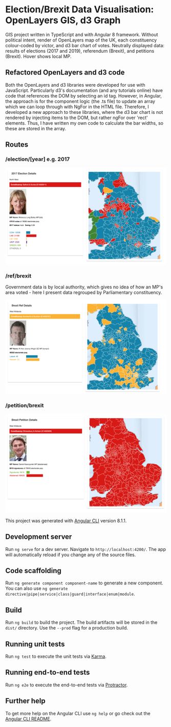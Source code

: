 # Election/Brexit Data Visualisation: OpenLayers GIS, d3 Graph

GIS project written in TypeScript and with Angular 8 framework. Without political intent, render of OpenLayers map of the UK, each constituency colour-coded by victor, and d3 bar chart of votes. Neutrally displayed data: results of elections (2017 and 2019), referendum (Brexit), and petitions (Brexit). Hover shows local MP.

## Refactored OpenLayers and d3 code

Both the OpenLayers and d3 libraries were developed for use with JavaScript. Particularly d3's documentation (and any tutorials online) have code that references the DOM by selecting an id tag. However, in Angular, the approach is for the component logic (the .ts file) to update an array which we can loop through with NgFor in the HTML file. Therefore, I developed a new approach to these libraries, where the d3 bar chart is not rendered by injecting items to the DOM, but rather ngFor over 'rect' elements. Thus, I have written my own code to calculate the bar widths, so these are stored in the array.

## Routes

### /election/[year] e.g. 2017
![preview](./readme_imgs/ref-brexit.png)  

### /ref/brexit 
Government data is by local authority, which gives no idea of how an MP's area voted - here I present data regrouped by Parliamentary constituency.

![preview](./readme_imgs/election-2017.png) 

### /petition/brexit
![preview](./readme_imgs/petition-brexit.png)  

This project was generated with [Angular CLI](https://github.com/angular/angular-cli) version 8.1.1.

## Development server

Run `ng serve` for a dev server. Navigate to `http://localhost:4200/`. The app will automatically reload if you change any of the source files.

## Code scaffolding

Run `ng generate component component-name` to generate a new component. You can also use `ng generate directive|pipe|service|class|guard|interface|enum|module`.

## Build

Run `ng build` to build the project. The build artifacts will be stored in the `dist/` directory. Use the `--prod` flag for a production build.

## Running unit tests

Run `ng test` to execute the unit tests via [Karma](https://karma-runner.github.io).

## Running end-to-end tests

Run `ng e2e` to execute the end-to-end tests via [Protractor](http://www.protractortest.org/).

## Further help

To get more help on the Angular CLI use `ng help` or go check out the [Angular CLI README](https://github.com/angular/angular-cli/blob/master/README.md).
